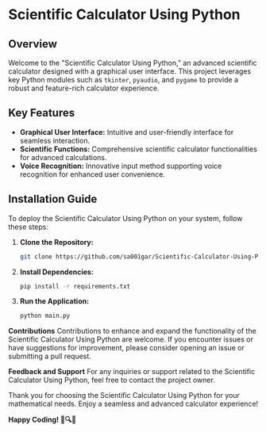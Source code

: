 # Scientific Calculator Using Python

## Overview

Welcome to the "Scientific Calculator Using Python," an advanced scientific calculator designed with a graphical user interface. This project leverages key Python modules such as `tkinter`, `pyaudio`, and `pygame` to provide a robust and feature-rich calculator experience.

## Key Features

- **Graphical User Interface:** Intuitive and user-friendly interface for seamless interaction.
- **Scientific Functions:** Comprehensive scientific calculator functionalities for advanced calculations.
- **Voice Recognition:** Innovative input method supporting voice recognition for enhanced user convenience.

## Installation Guide

To deploy the Scientific Calculator Using Python on your system, follow these steps:

1. **Clone the Repository:**

   ```bash
   git clone https://github.com/sa001gar/Scientific-Calculator-Using-Python.git
2. **Install Dependencies:**
   ```bash
   pip install -r requirements.txt
3. **Run the Application:**
   ```bash
   python main.py

**Contributions**
Contributions to enhance and expand the functionality of the Scientific Calculator Using Python are welcome. If you encounter issues or have suggestions for improvement, please consider opening an issue or submitting a pull request.

**Feedback and Support**
For any inquiries or support related to the Scientific Calculator Using Python, feel free to contact the project owner.

Thank you for choosing the Scientific Calculator Using Python for your mathematical needs. Enjoy a seamless and advanced calculator experience!

**Happy Coding! 🧮🔍✨**

   
